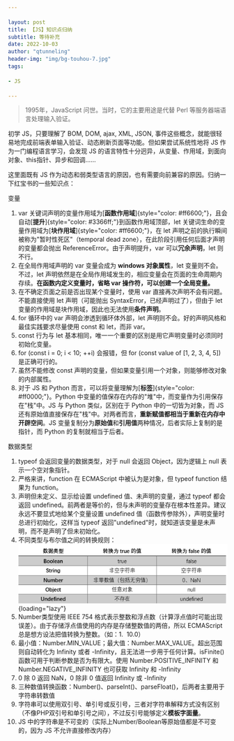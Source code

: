 ```yaml
---

layout: post
title: 【JS】知识点归纳
subtitle: 等待补充
date: 2022-10-03
author: "qtunneling"
header-img: "img/bg-touhou-7.jpg"
tags: 

- JS

---
```


> 1995年，JavaScript 问世。当时，它的主要用途是代替 Perl
> 等服务器端语言处理输入验证。

初学 JS，只要理解了 BOM, DOM, ajax, XML, JSON,
事件这些概念，就能很轻易地完成前端表单输入验证、动态刷新页面等功能。但如果尝试系统性地将
JS 作为一门编程语言学习，会发现 JS
的语言特性十分迥异，从变量、作用域，到面向对象、this指针、异步和回调......

这里面既有 JS
作为动态和弱类型语言的原因，也有需要向前兼容的原因。归纳一下红宝书的一些知识点：

变量

1. var
   关键词声明的变量作用域为[**函数作用域**]{style="color: #ff6600;"}，且会自动[**提升**]{style="color: #3366ff;"}到函数作用域顶部，let
   关键词生命的变量作用域为[**块作用域**]{style="color: #ff6600;"}，在
   let 声明之前的执行瞬间被称为"暂时性死区"（temporal dead
   zone），在此阶段引用任何后面才声明的变量都会抛出
   ReferenceError。由于声明提升，var 可以**冗余声明**，let 则不行。
2. 在全局作用域声明的 var 变量会成为 **windows 对象属性**，let
   变量则不会。不过，let
   声明依然是在全局作用域发生的，相应变量会在页面的生命周期内存续。**在函数内定义变量时，省略
   var 操作符，可以创建一个全局变量。**
3. 在不确定页面之前是否出现某个变量时，使用 var
   直接再次声明不会有问题。不能直接使用 let 声明（可能抛出
   SyntaxError，已经声明过了），但由于 let
   变量的作用域是块作用域，因此也无法使用**条件声明**。
4. for 循环中的 var 声明会渗透到循环体外部，let
   声明则不会。好的声明风格和最佳实践要求尽量使用 const 和 let，而非
   var。
5. const 行为与 let
   基本相同，唯一一个重要的区别是用它声明变量时必须同时初始化变量。
6. for (const i = 0; i \< 10; ++i) 会报错，但 for (const value of \[1,
   2, 3, 4, 5\]) 是正确可行的。
7. 虽然不能修改 const
   声明的变量，但如果变量引用一个对象，则能够修改对象的内部属性。
8. 对于 JS 和 Python
   而言，可以将变量理解为[**标签**]{style="color: #ff0000;"}。Python
   中变量的值保存在内存的"堆"中，而变量作为引用保存在"栈"中。JS 与
   Python 类似，区别在于 Python 中的一切皆为对象，而 JS
   还有原始值直接保存在"栈"中。对两者而言，**重新赋值都相当于重新在内存中开辟空间**。JS
   变量复制分为**原始值**和**引用值**两种情况，后者实际上复制的是指针，而
   Python 的复制就相当于后者。

数据类型

1. typeof 会返回变量的数据类型，对于 null 会返回 Object，因为逻辑上
   null 表示一个空对象指针。
2. 严格来讲，function 在 ECMAScript 中被认为是对象，但 typeof function
   结果为 function。
3. 声明但未定义、显示给设置 undefined 值、未声明的变量，通过 typeof
   都会返回
   undefined。前两者是等价的，但与未声明的变量存在根本性差异。建议永远不要显式地给某个变量设置
   undefined 值（函数传参除外），声明变量时总进行初始化，这样当 typeof
   返回\"undefined\"时，就知道该变量是未声明，而不是声明了但未初始化。
4. 不同类型与布尔值之间的转换规则：![](/img/2022-10-03-JS-Summarizing-Difficulties/1.png){loading="lazy"}
5. Number类型使用 IEEE 754
   格式表示整数和浮点数（计算浮点值时可能出现误差）。由于存储浮点值使用的内存是存储整数值的两倍，所以
   ECMAScript 总是想方设法把值转换为整数。（如：1.  10.0）
6. 最小值：Number.MIN_VALUE；最大值：Number.MAX_VALUE。超出范围则自动转化为
   Infinity 或者 -Infinity，且无法进一步用于任何计算。isFinite()
   函数可用于判断参数是否为有限大。使用 Number.POSITIVE_INFINITY 和
   Number.NEGATIVE_INFINITY 也可获取 Infinity 和 -Infinity
7. 0 除 0 返回 NaN，0 除非 0 值返回 Infinity 或 -Infinity
8. 三种数值转换函数：Number()、parseInt()、parseFloat()，后两者主要用于字符串转数值
9. 字符串可以使用双引号、单引号或反引号，三者对字符串解释方式没有区别（不像PHP双引号和单引号之间），不过反引号能够定义**模板字面量**。
10. JS
    中的字符串是不可变的（实际上Number/Boolean等原始值都是不可变的，因为
    JS 不允许直接修改内存）

